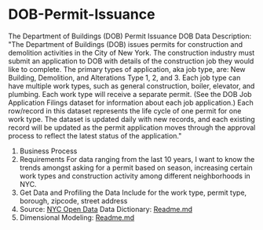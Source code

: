 # DOB-Permit-Issuance
The Department of Buildings (DOB) Permit Issuance
DOB Data Description: "The Department of Buildings (DOB) issues permits for construction and demolition activities in the City of New York. The construction industry must submit an application to DOB with details of the construction job they would like to complete. The primary types of application, aka job type, are: New Building, Demolition, and Alterations Type 1, 2, and 3. Each job type can have multiple work types, such as general construction, boiler, elevator, and plumbing. Each work type will receive a separate permit. (See the DOB Job Application Filings dataset for information about each job application.) Each row/record in this dataset represents the life cycle of one permit for one work type. The dataset is updated daily with new records, and each existing record will be updated as the permit application moves through the approval process to reflect the latest status of the application."

1. Business Process
2. Requirements For data ranging from the last 10 years, I want to know the trends amongst asking for a permit based on season, increasing certain work types and construction activity among different neighborhoods in NYC.
3. Get Data and Profiling the Data Include for the work type, permit type, borough, zipcode, street address
4. Source: [NYC Open Data](https://data.cityofnewyork.us/Housing-Development/DOB-Permit-Issuance/ipu4-2q9a/about_data)
Data Dictionary: [Readme.md](https://github.com/nicolerodriguez16/DOB-Permit-Issuance/tree/main/docs)
5. Dimensional Modeling: [Readme.md](https://github.com/nicolerodriguez16/DOB-Permit-Issuance/tree/main/datamodel)